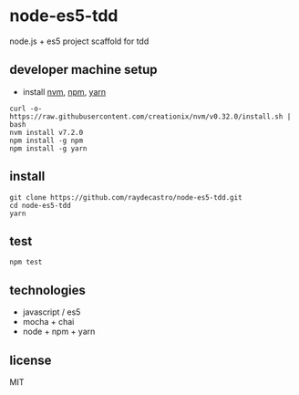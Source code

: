 # node-es5-tdd
node.js + es5 project scaffold for tdd

## developer machine setup
* install [nvm], [npm], [yarn]
```
curl -o- https://raw.githubusercontent.com/creationix/nvm/v0.32.0/install.sh | bash
nvm install v7.2.0
npm install -g npm
npm install -g yarn
```

## install
```
git clone https://github.com/raydecastro/node-es5-tdd.git
cd node-es5-tdd
yarn
```

## test
```
npm test
```

## technologies
* javascript / es5
* mocha + chai
* node + npm + yarn

## license
MIT

[nvm]: https://github.com/creationix/nvm#install-script
[npm]: https://www.npmjs.com
[yarn]: https://yarnpkg.com